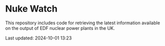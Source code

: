# Nuke Watch

This repository includes code for retrieving the latest information available on the output of EDF nuclear power plants in the UK.

Last updated: 2024-10-01 13:23